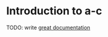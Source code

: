 # Introduction to a-c

TODO: write [great documentation](http://jacobian.org/writing/great-documentation/what-to-write/)
